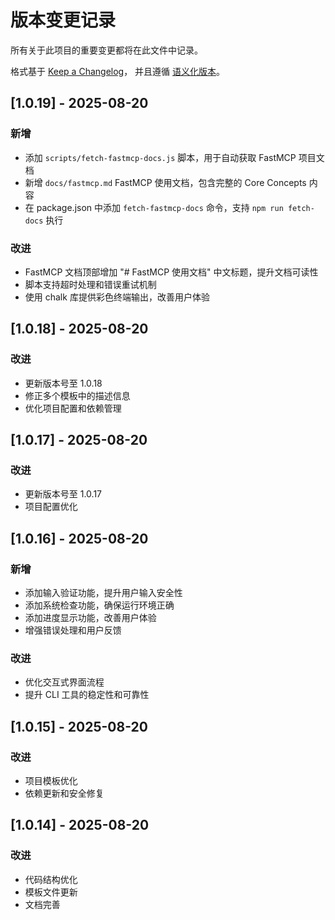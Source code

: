 # 版本变更记录

所有关于此项目的重要变更都将在此文件中记录。

格式基于 [Keep a Changelog](https://keepachangelog.com/zh-CN/1.0.0/)，
并且遵循 [语义化版本](https://semver.org/lang/zh-CN/)。

## [1.0.19] - 2025-08-20

### 新增
- 添加 `scripts/fetch-fastmcp-docs.js` 脚本，用于自动获取 FastMCP 项目文档
- 新增 `docs/fastmcp.md` FastMCP 使用文档，包含完整的 Core Concepts 内容
- 在 package.json 中添加 `fetch-fastmcp-docs` 命令，支持 `npm run fetch-docs` 执行

### 改进
- FastMCP 文档顶部增加 "# FastMCP 使用文档" 中文标题，提升文档可读性
- 脚本支持超时处理和错误重试机制
- 使用 chalk 库提供彩色终端输出，改善用户体验

## [1.0.18] - 2025-08-20

### 改进
- 更新版本号至 1.0.18
- 修正多个模板中的描述信息
- 优化项目配置和依赖管理

## [1.0.17] - 2025-08-20

### 改进
- 更新版本号至 1.0.17
- 项目配置优化

## [1.0.16] - 2025-08-20

### 新增
- 添加输入验证功能，提升用户输入安全性
- 添加系统检查功能，确保运行环境正确
- 添加进度显示功能，改善用户体验
- 增强错误处理和用户反馈

### 改进
- 优化交互式界面流程
- 提升 CLI 工具的稳定性和可靠性

## [1.0.15] - 2025-08-20

### 改进
- 项目模板优化
- 依赖更新和安全修复

## [1.0.14] - 2025-08-20

### 改进  
- 代码结构优化
- 模板文件更新
- 文档完善